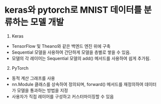 # keras와 pytorch로 MNIST 데이터를 분류하는 모델 개발

1. Keras
- TensorFlow 및 Theano와 같은 백엔드 엔진 위에 구축
- Sequential 모델을 사용하여 간단하게 모델을 층별로 쌓을 수 있음.
- 모델의 각 레이어는 Sequential 모델의 add() 메서드를 사용하여 쉽게 추가됨.

2. PyTorch
- 동적 계산 그래프를 사용
- nn.Module 클래스를 상속하여 정의되며, forward() 메서드를 재정의하여 데이터가 모델을 통과하는 방법을 지정
- 사용자가 직접 레이어를 구성하고 커스터마이징할 수 있음
